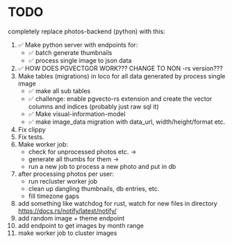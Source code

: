 # TODO

completely replace photos-backend (python) with this:

1. ✅ Make python server with endpoints for:
    * ✅ batch generate thumbnails
    * ✅ process single image to json data
2. ✅ HOW DOES PGVECTGOR WORK??? CHANGE TO NON -rs version???
3. Make tables (migrations) in loco for all data generated by process single image
    * ✅ make all sub tables
    * ✅ challenge: enable pgvecto-rs extension and create the vector columns and indices (probably just raw sql it)
    * ✅ Make visual-information-model
    * ✅ make image_data migration with data_url, width/height/format etc.
4. Fix clippy
5. Fix tests.
6. Make worker job:
    * check for unprocessed photos etc. ->
    * generate all thumbs for them ->
    * run a new job to process a new photo and put in db
7. after processing photos per user:
    * run recluster worker job
    * clean up dangling thumbnails, db entries, etc.
    * fill timezone gaps
8. add something like watchdog for rust, watch for new files in directory https://docs.rs/notify/latest/notify/
9. add random image + theme endpoint
10. add endpoint to get images by month range
11. make worker job to cluster images